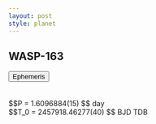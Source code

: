 ```yaml
---
layout: post
style: planet
---
```

<script src="../js/planets.js"></script>

## WASP-163

<!-- Tab links -->
<div class="tab">
<button class="tablinks" onclick="openCity(event, 'Ephemeris')">Ephemeris</button>
</div>

<!-- Tab content -->
<div id="Ephemeris" class="tabcontent" markdown="1">
<br/><br/>
$$P = 1.6096884(15) $$ day <br/>
$$T_0 = 2457918.46277(40) $$ BJD TDB
<br/><br/>
<br/><br/>
</div>


